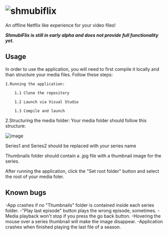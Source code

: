 # ![shmubiflix](https://user-images.githubusercontent.com/46720575/141457335-60309e8f-ba4f-4b2b-8d9a-e5589b5b284d.png)

An offline Netflix like experience for your video files!

***ShmubiFlix is still in early alpha and does not provide full functionality yet.***

## Usage

In order to use the application, you will need to first compile it locally and than structure your media files. Follow these steps:

	1.Running the application:

  		1.1 Clone the repository
  
 		1.2 Launch via Visual Studio
  
 		1.3 Compile and launch
  
2.Structuring the media folder:
  Your media folder should follow this structure:
	
![image](https://user-images.githubusercontent.com/46720575/141455714-bc3a6a1a-8bdf-46f3-9589-f0f7fe3fd2d2.png)

Series1 and Series2 should be replaced with your series name
 
Thumbnails folder should contain a .jpg file with a thumbnail image for the series.
  
After running the application, click the "Set root folder" button and select the root of your media foler. 
## Known bugs
-App crashes if no "Thumbnails" folder is contained inside each series folder.
-"Play last episode" button plays the wrong episode, sometimes.
-Media playback won't stop if you press the go back button.
-Hovering the mouse over a series thumbnail will make the image disappear.
-Application crashes when finished playing the last file of a season.
